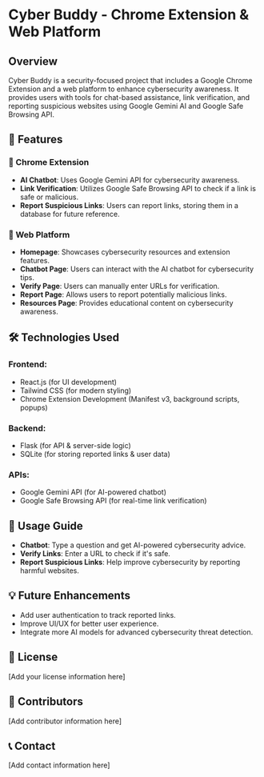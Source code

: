 # Cyber Buddy - Chrome Extension & Web Platform

## Overview
Cyber Buddy is a security-focused project that includes a Google Chrome Extension and a web platform to enhance cybersecurity awareness. It provides users with tools for chat-based assistance, link verification, and reporting suspicious websites using Google Gemini AI and Google Safe Browsing API.

## 🚀 Features

### 🔹 Chrome Extension
- **AI Chatbot**: Uses Google Gemini API for cybersecurity awareness.
- **Link Verification**: Utilizes Google Safe Browsing API to check if a link is safe or malicious.
- **Report Suspicious Links**: Users can report links, storing them in a database for future reference.

### 🔹 Web Platform
- **Homepage**: Showcases cybersecurity resources and extension features.
- **Chatbot Page**: Users can interact with the AI chatbot for cybersecurity tips.
- **Verify Page**: Users can manually enter URLs for verification.
- **Report Page**: Allows users to report potentially malicious links.
- **Resources Page**: Provides educational content on cybersecurity awareness.

## 🛠 Technologies Used

### Frontend:
- React.js (for UI development)
- Tailwind CSS (for modern styling)
- Chrome Extension Development (Manifest v3, background scripts, popups)

### Backend:
- Flask (for API & server-side logic)
- SQLite (for storing reported links & user data)

### APIs:
- Google Gemini API (for AI-powered chatbot)
- Google Safe Browsing API (for real-time link verification)

## 📌 Usage Guide
- **Chatbot**: Type a question and get AI-powered cybersecurity advice.
- **Verify Links**: Enter a URL to check if it's safe.
- **Report Suspicious Links**: Help improve cybersecurity by reporting harmful websites.

## 💡 Future Enhancements
- Add user authentication to track reported links.
- Improve UI/UX for better user experience.
- Integrate more AI models for advanced cybersecurity threat detection.

## 📄 License
[Add your license information here]

## 👥 Contributors
[Add contributor information here]

## 📞 Contact
[Add contact information here]
